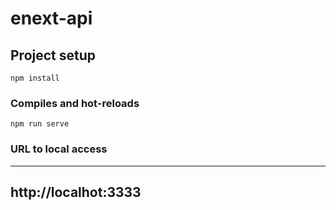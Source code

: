 # enext-api

## Project setup
```
npm install
```

### Compiles and hot-reloads
```
npm run serve
```

### URL to local access
---
http://localhot:3333
---